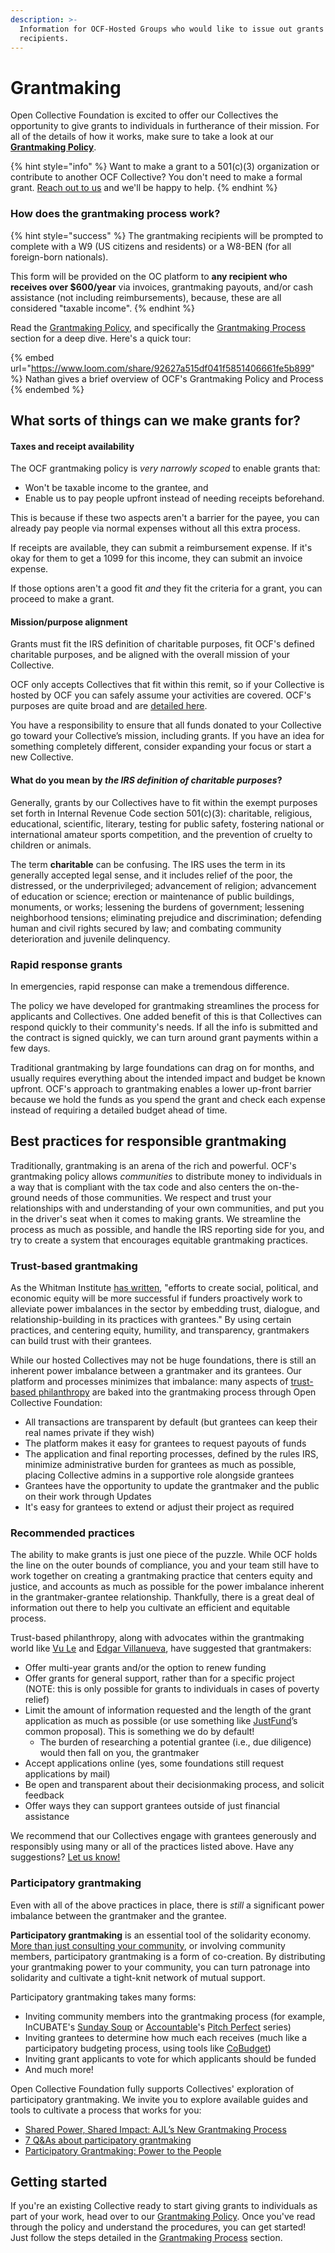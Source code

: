 ```yaml
---
description: >-
  Information for OCF-Hosted Groups who would like to issue out grants to
  recipients.
---
```


# Grantmaking

Open Collective Foundation is excited to offer our Collectives the opportunity to give grants to individuals in furtherance of their mission. For all of the details of how it works, make sure to take a look at our [**Grantmaking Policy**](policy.md).

{% hint style="info" %}
Want to make a grant to a 501(c)(3) organization or contribute to another OCF Collective? You don't need to make a formal grant. [Reach out to us](../../about/contact-us.md) and we'll be happy to help.
{% endhint %}

### How does the grantmaking process work?

{% hint style="success" %}
The grantmaking recipients will be prompted to complete with a W9 (US citizens and residents) or a W8-BEN (for all foreign-born nationals).&#x20;

This form will be provided on the OC platform to **any recipient who receives over $600/year** via invoices, grantmaking payouts, and/or cash assistance (not including reimbursements), because, these are all considered "taxable income".&#x20;
{% endhint %}

Read the [Grantmaking Policy](policy.md), and specifically the [Grantmaking Process](policy.md#docs-internal-guid-bac47c71-7fff-104b-7fde-8f4e365593b3) section for a deep dive. Here's a quick tour:

{% embed url="https://www.loom.com/share/92627a515df041f5851406661fe5b899" %}
Nathan gives a brief overview of OCF's Grantmaking Policy and Process
{% endembed %}

## What sorts of things can we make grants for?

#### Taxes and receipt availability

The OCF grantmaking policy is _very narrowly scoped_ to enable grants that:

* Won't be taxable income to the grantee, and
* Enable us to pay people upfront instead of needing receipts beforehand.

This is because if these two aspects aren't a barrier for the payee, you can already pay people via normal expenses without all this extra process.

If receipts are available, they can submit a reimbursement expense. If it's okay for them to get a 1099 for this income, they can submit an invoice expense.

If those options aren't a good fit _and_ they fit the criteria for a grant, you can proceed to make a grant.

#### Mission/purpose alignment

Grants must fit the IRS definition of charitable purposes, fit OCF's defined charitable purposes, and be aligned with the overall mission of your Collective.

OCF only accepts Collectives that fit within this remit, so if your Collective is hosted by OCF you can safely assume your activities are covered. OCF's purposes are quite broad and are [detailed here](../../about/mission-and-values.md#our-missions-impact-areas).

You have a responsibility to ensure that all funds donated to your Collective go toward your Collective’s mission, including grants. If you have an idea for something completely different, consider expanding your focus or start a new Collective.

#### **What do you mean by **_**the IRS definition of charitable purposes**_**?**

Generally, grants by our Collectives have to fit within the exempt purposes set forth in Internal Revenue Code section 501(c)(3): charitable, religious, educational, scientific, literary, testing for public safety, fostering national or international amateur sports competition, and the prevention of cruelty to children or animals.

The term **charitable** can be confusing. The IRS uses the term in its generally accepted legal sense, and it includes relief of the poor, the distressed, or the underprivileged; advancement of religion; advancement of education or science; erection or maintenance of public buildings, monuments, or works; lessening the burdens of government; lessening neighborhood tensions; eliminating prejudice and discrimination; defending human and civil rights secured by law; and combating community deterioration and juvenile delinquency.

### Rapid response grants

In emergencies, rapid response can make a tremendous difference.

The policy we have developed for grantmaking streamlines the process for applicants and Collectives. One added benefit of this is that Collectives can respond quickly to their community's needs. If all the info is submitted and the contract is signed quickly, we can turn around grant payments within a few days.

Traditional grantmaking by large foundations can drag on for months, and usually requires everything about the intended impact and budget be known upfront. OCF's approach to grantmaking enables a lower up-front barrier because we hold the funds as you spend the grant and check each expense instead of requiring a detailed budget ahead of time.

## Best practices for responsible grantmaking

Traditionally, grantmaking is an arena of the rich and powerful. OCF's grantmaking policy allows _communities_ to distribute money to individuals in a way that is compliant with the tax code and also centers the on-the-ground needs of those communities. We respect and trust your relationships with and understanding of your own communities, and put you in the driver's seat when it comes to making grants. We streamline the process as much as possible, and handle the IRS reporting side for you, and try to create a system that encourages equitable grantmaking practices.

### Trust-based grantmaking

As the Whitman Institute [has written](https://thewhitmaninstitute.org/about/trust-based-philanthropy/), "efforts to create social, political, and economic equity will be more successful if funders proactively work to alleviate power imbalances in the sector by embedding trust, dialogue, and relationship-building in its practices with grantees." By using certain practices, and centering equity, humility, and transparency, grantmakers can build trust with their grantees.

While our hosted Collectives may not be huge foundations, there is still an inherent power imbalance between a grantmaker and its grantees. Our platform and processes minimizes that imbalance: many aspects of [trust-based philanthropy](https://www.trustbasedphilanthropy.org) are baked into the grantmaking process through Open Collective Foundation:

* All transactions are transparent by default (but grantees can keep their real names private if they wish)
* The platform makes it easy for grantees to request payouts of funds
* The application and final reporting processes, defined by the rules IRS, minimize administrative burden for grantees as much as possible, placing Collective admins in a supportive role alongside grantees
* Grantees have the opportunity to update the grantmaker and the public on their work through Updates
* It's easy for grantees to extend or adjust their project as required

### Recommended practices

The ability to make grants is just one piece of the puzzle. While OCF holds the line on the outer bounds of compliance, you and your team still have to work together on creating a grantmaking practice that centers equity and justice, and accounts as much as possible for the power imbalance inherent in the grantmaker-grantee relationship. Thankfully, there is a great deal of information out there to help you cultivate an efficient and equitable process.

Trust-based philanthropy, along with advocates within the grantmaking world like [Vu Le](https://nonprofitaf.com) and [Edgar Villanueva](https://decolonizingwealth.com), have suggested that grantmakers:

* Offer multi-year grants and/or the option to renew funding
* Offer grants for general support, rather than for a specific project (NOTE: this is only possible for grants to individuals in cases of poverty relief)
* Limit the amount of information requested and the length of the grant application as much as possible (or use something like [JustFund](https://justfund.us)’s common proposal). This is something we do by default!
  * The burden of researching a potential grantee (i.e., due diligence) would then fall on you, the grantmaker
* Accept applications online (yes, some foundations still request applications by mail)
* Be open and transparent about their decisionmaking process, and solicit feedback
* Offer ways they can support grantees outside of just financial assistance

We recommend that our Collectives engage with grantees generously and responsibly using many or all of the practices listed above. Have any suggestions? [Let us know!](../../about/contact-us.md)

### Participatory grantmaking

Even with all of the above practices in place, there is _still_ a significant power imbalance between the grantmaker and the grantee.

**Participatory grantmaking** is an essential tool of the solidarity economy. [More than just consulting your community](https://www.fordfoundation.org/media/3599/participatory\_grantmaking-lmv7.pdf), or involving community members, participatory grantmaking is a form of co-creation. By distributing your grantmaking power to your community, you can turn patronage into solidarity and cultivate a tight-knit network of mutual support.

Participatory grantmaking takes many forms:

* Inviting community members into the grantmaking process (for example, InCUBATE's [Sunday Soup](https://issuu.com/chillrock/docs/sunday\_soup) or [Accountable](https://opencollective.com/the-social-change-nest)'s [Pitch Perfect](https://www.eventbrite.com/o/accountable-33554519897) series)
* Inviting grantees to determine how much each receives (much like a participatory budgeting process, using tools like [CoBudget](https://cobudget.co))
* Inviting grant applicants to vote for which applicants should be funded
* And much more!

Open Collective Foundation fully supports Collectives' exploration of participatory grantmaking. We invite you to explore available guides and tools to cultivate a process that works for you:

* [Shared Power, Shared Impact: AJL’s New Grantmaking Process](https://www.ajlfoundation.org/article/shared-power-shared-impact-ajls-new-grantmaking-process)
* [7 Q\&As about participatory grantmaking](https://civicus.org/index.php/media-resources/news/blog/4349-7-q-as-about-participatory-grantmaking)
* [Participatory Grantmaking: Power to the People](https://disabilityrightsfund.org/powertopeople/)

## Getting started

If you're an existing Collective ready to start giving grants to individuals as part of your work, head over to our [Grantmaking Policy](policy.md). Once you've read through the policy and understand the procedures, you can get started! Just follow the steps detailed in the [Grantmaking Process](policy.md#docs-internal-guid-bac47c71-7fff-104b-7fde-8f4e365593b3) section.

